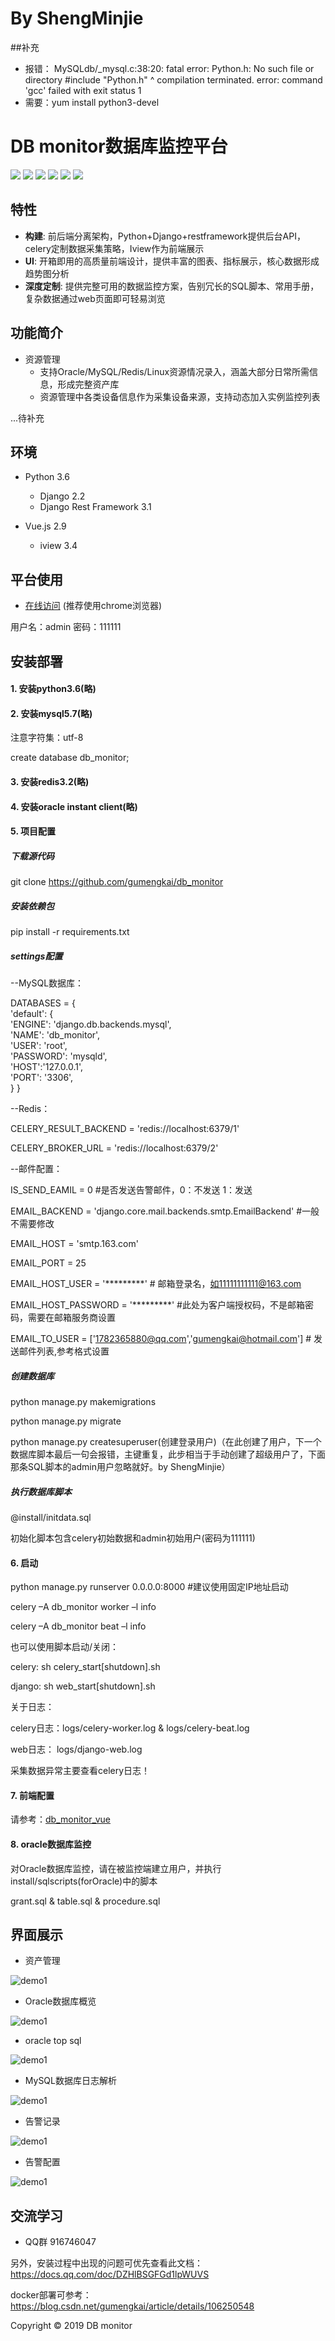 # By ShengMinjie
##补充
- 报错：   MySQLdb/_mysql.c:38:20: fatal error: Python.h: No such file or directory
     #include "Python.h"
                        ^
    compilation terminated.
    error: command 'gcc' failed with exit status 1
- 需要：yum install python3-devel

# DB monitor数据库监控平台

![](https://img.shields.io/badge/build-release-brightgreen.svg)
![](https://img.shields.io/badge/version-v1.0.0-brightgreen.svg)
![](https://img.shields.io/badge/vue.js-2.9.6-brightgreen.svg)
![](https://img.shields.io/badge/iview-3.4.0-brightgreen.svg?style=flat-square)
![](https://img.shields.io/badge/python-3.6-brightgreen.svg)
![](https://img.shields.io/badge/Django-2.2-brightgreen.svg)

## 特性
- **构建**: 前后端分离架构，Python+Django+restframework提供后台API，celery定制数据采集策略，Iview作为前端展示
- **UI**: 开箱即用的高质量前端设计，提供丰富的图表、指标展示，核心数据形成趋势图分析
- **深度定制**: 提供完整可用的数据监控方案，告别冗长的SQL脚本、常用手册，复杂数据通过web页面即可轻易浏览

## 功能简介

- 资源管理
    - 支持Oracle/MySQL/Redis/Linux资源情况录入，涵盖大部分日常所需信息，形成完整资产库
    - 资源管理中各类设备信息作为采集设备来源，支持动态加入实例监控列表
    
...待补充

## 环境

- Python 3.6
    - Django 2.2
    - Django Rest Framework 3.1
    
- Vue.js 2.9
    - iview 3.4

## 平台使用
- [在线访问](http://122.51.204.250:8080/) (推荐使用chrome浏览器)
  
用户名：admin 
密码：111111

## 安装部署
#### 1. 安装python3.6(略)

#### 2. 安装mysql5.7(略)

注意字符集：utf-8

create database db_monitor; 

#### 3. 安装redis3.2(略)

#### 4. 安装oracle instant client(略)

#### 5. 项目配置

##### 下载源代码
git clone https://github.com/gumengkai/db_monitor

##### 安装依赖包
pip install -r requirements.txt

##### settings配置
--MySQL数据库：

DATABASES = {  
    'default': {  
        'ENGINE': 'django.db.backends.mysql',  
		'NAME': 'db_monitor',  
		'USER': 'root',  
		'PASSWORD': 'mysqld',  
        'HOST':'127.0.0.1',  
		'PORT': '3306',  
    }
}

--Redis：

CELERY_RESULT_BACKEND = 'redis://localhost:6379/1'

CELERY_BROKER_URL = 'redis://localhost:6379/2'

--邮件配置：

IS_SEND_EAMIL = 0 #是否发送告警邮件，0：不发送 1：发送

EMAIL_BACKEND = 'django.core.mail.backends.smtp.EmailBackend' #一般不需要修改

EMAIL_HOST = 'smtp.163.com'

EMAIL_PORT = 25

EMAIL_HOST_USER = '*********'    # 邮箱登录名，如11111111111@163.com

EMAIL_HOST_PASSWORD = '*********'   #此处为客户端授权码，不是邮箱密码，需要在邮箱服务商设置

EMAIL_TO_USER = ['1782365880@qq.com','gumengkai@hotmail.com'] # 发送邮件列表,参考格式设置


##### 创建数据库
python manage.py makemigrations

python manage.py migrate

python manage.py createsuperuser(创建登录用户)（在此创建了用户，下一个数据库脚本最后一句会报错，主键重复，此步相当于手动创建了超级用户了，下面那条SQL脚本的admin用户忽略就好。by ShengMinjie）

##### 执行数据库脚本

@install/initdata.sql

初始化脚本包含celery初始数据和admin初始用户(密码为111111)

#### 6. 启动
python manage.py runserver 0.0.0.0:8000 #建议使用固定IP地址启动

celery –A db_monitor worker –l info

celery –A db_monitor beat –l info

也可以使用脚本启动/关闭：

celery: sh celery_start[shutdown].sh

django: sh web_start[shutdown].sh

关于日志：

celery日志：logs/celery-worker.log & logs/celery-beat.log

web日志： logs/django-web.log

采集数据异常主要查看celery日志！

#### 7. 前端配置
请参考：[db_monitor_vue](https://github.com/gumengkai/db_monitor_vue)

#### 8. oracle数据库监控
对Oracle数据库监控，请在被监控端建立用户，并执行install/sqlscripts(forOracle)中的脚本

grant.sql & table.sql & procedure.sql

## 界面展示

- 资产管理

![demo1](images/demo1.jpg)

- Oracle数据库概览

![demo1](images/demo2.jpg)

- oracle top sql

![demo1](images/demo6.jpg)

- MySQL数据库日志解析

![demo1](images/demo3.jpg)

- 告警记录

![demo1](images/demo4.jpg)

- 告警配置

![demo1](images/demo5.jpg)


## 交流学习
- QQ群 916746047

另外，安装过程中出现的问题可优先查看此文档：
https://docs.qq.com/doc/DZHlBSGFGd1lpWUVS

docker部署可参考：
https://blog.csdn.net/gumengkai/article/details/106250548

Copyright © 2019 DB monitor



